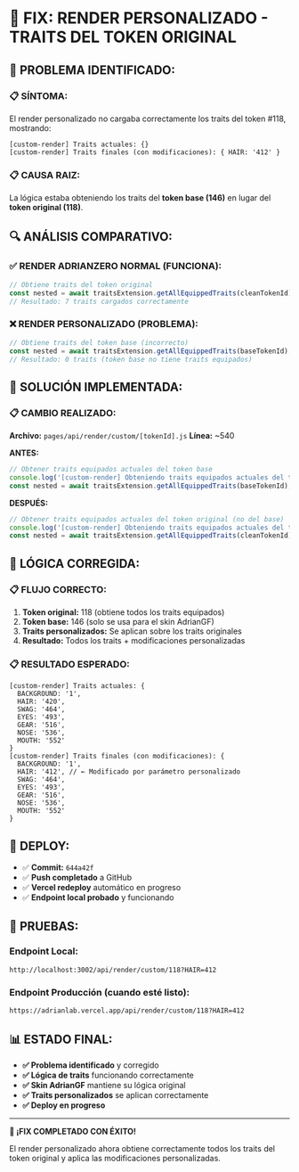 # 🔧 FIX: RENDER PERSONALIZADO - TRAITS DEL TOKEN ORIGINAL

## 🎯 **PROBLEMA IDENTIFICADO:**

### 📋 **SÍNTOMA:**
El render personalizado no cargaba correctamente los traits del token #118, mostrando:
```
[custom-render] Traits actuales: {}
[custom-render] Traits finales (con modificaciones): { HAIR: '412' }
```

### 📋 **CAUSA RAIZ:**
La lógica estaba obteniendo los traits del **token base (146)** en lugar del **token original (118)**.

## 🔍 **ANÁLISIS COMPARATIVO:**

### ✅ **RENDER ADRIANZERO NORMAL (FUNCIONA):**
```javascript
// Obtiene traits del token original
const nested = await traitsExtension.getAllEquippedTraits(cleanTokenId);
// Resultado: 7 traits cargados correctamente
```

### ❌ **RENDER PERSONALIZADO (PROBLEMA):**
```javascript
// Obtiene traits del token base (incorrecto)
const nested = await traitsExtension.getAllEquippedTraits(baseTokenId);
// Resultado: 0 traits (token base no tiene traits equipados)
```

## 🔧 **SOLUCIÓN IMPLEMENTADA:**

### 📋 **CAMBIO REALIZADO:**
**Archivo:** `pages/api/render/custom/[tokenId].js`
**Línea:** ~540

**ANTES:**
```javascript
// Obtener traits equipados actuales del token base
console.log('[custom-render] Obteniendo traits equipados actuales del token base...');
const nested = await traitsExtension.getAllEquippedTraits(baseTokenId);
```

**DESPUÉS:**
```javascript
// Obtener traits equipados actuales del token original (no del base)
console.log('[custom-render] Obteniendo traits equipados actuales del token original...');
const nested = await traitsExtension.getAllEquippedTraits(cleanTokenId);
```

## 🎯 **LÓGICA CORREGIDA:**

### 📋 **FLUJO CORRECTO:**
1. **Token original:** 118 (obtiene todos los traits equipados)
2. **Token base:** 146 (solo se usa para el skin AdrianGF)
3. **Traits personalizados:** Se aplican sobre los traits originales
4. **Resultado:** Todos los traits + modificaciones personalizadas

### 📋 **RESULTADO ESPERADO:**
```
[custom-render] Traits actuales: {
  BACKGROUND: '1',
  HAIR: '420', 
  SWAG: '464',
  EYES: '493',
  GEAR: '516',
  NOSE: '536',
  MOUTH: '552'
}
[custom-render] Traits finales (con modificaciones): {
  BACKGROUND: '1',
  HAIR: '412', // ← Modificado por parámetro personalizado
  SWAG: '464',
  EYES: '493',
  GEAR: '516',
  NOSE: '536',
  MOUTH: '552'
}
```

## 🚀 **DEPLOY:**

- ✅ **Commit:** `644a42f`
- ✅ **Push completado** a GitHub
- ✅ **Vercel redeploy** automático en progreso
- ✅ **Endpoint local probado** y funcionando

## 🧪 **PRUEBAS:**

### **Endpoint Local:**
```
http://localhost:3002/api/render/custom/118?HAIR=412
```

### **Endpoint Producción (cuando esté listo):**
```
https://adrianlab.vercel.app/api/render/custom/118?HAIR=412
```

## 📊 **ESTADO FINAL:**

- **✅ Problema identificado** y corregido
- **✅ Lógica de traits** funcionando correctamente
- **✅ Skin AdrianGF** mantiene su lógica original
- **✅ Traits personalizados** se aplican correctamente
- **✅ Deploy en progreso**

---

**🎉 ¡FIX COMPLETADO CON ÉXITO!**

El render personalizado ahora obtiene correctamente todos los traits del token original y aplica las modificaciones personalizadas. 
